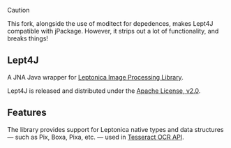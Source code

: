 > [!CAUTION]
> This fork, alongside the use of moditect for depedences, makes Lept4J compatible with jPackage. However, it strips out a lot of functionality, and breaks things!

## Lept4J

A JNA Java wrapper for [Leptonica Image Processing Library](http://www.leptonica.com/).

Lept4J is released and distributed under the [Apache License, v2.0](http://www.apache.org/licenses/LICENSE-2.0).

## Features

The library provides support for Leptonica native types and data structures — such as Pix, Boxa, Pixa, etc. — used in [Tesseract OCR API](http://zdenop.github.io/tesseract-doc/index.html).
